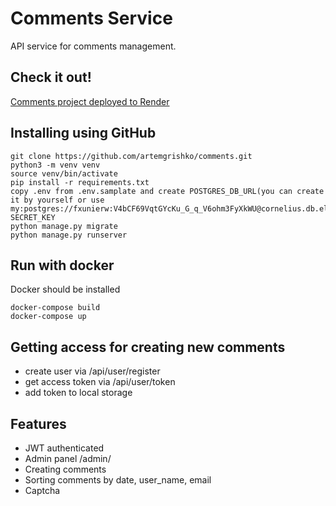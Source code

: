 # Comments Service

API service for comments management.

## Check it out!

[Comments project deployed to Render](https://comments-hx6d.onrender.com/)


## Installing using GitHub

```shell
git clone https://github.com/artemgrishko/comments.git
python3 -m venv venv
source venv/bin/activate
pip install -r requirements.txt
copy .env from .env.samplate and create POSTGRES_DB_URL(you can create it by yourself or use my:postgres://fxunierw:V4bCF69VqtGYcKu_G_q_V6ohm3FyXkWU@cornelius.db.elephantsql.com/fxunierw), SECRET_KEY
python manage.py migrate
python manage.py runserver
```

## Run with docker

Docker should be installed

```shell
docker-compose build
docker-compose up
```

## Getting access for creating new comments

<ul>
  <li>create user via /api/user/register</li>
  <li>get access token via /api/user/token</li>
  <li>add token to local storage</li>
</ul>

## Features

<ul>
  <li>JWT authenticated</li>
  <li>Admin panel /admin/</li>
  <li>Creating comments</li>
  <li>Sorting comments by date, user_name, email</li>
  <li>Captcha</li>
</ul>
